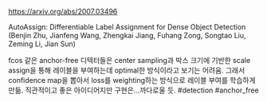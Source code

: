 https://arxiv.org/abs/2007.03496

AutoAssign: Differentiable Label Assignment for Dense Object Detection (Benjin Zhu, Jianfeng Wang, Zhengkai Jiang, Fuhang Zong, Songtao Liu, Zeming Li, Jian Sun)

fcos 같은 anchor-free 디텍터들은 center sampling과 박스 크기에 기반한 scale assign을 통해 레이블을 부여하는데 optimal한 방식이라고 보기는 어려움. 그래서 confidence map을 뽑아서 loss를 weighting하는 방식으로 레이블 부여를 학습하게 만듦. 직관적이고 좋은 아이디어지만 구현은...까다로울 듯. #detection #anchor_free